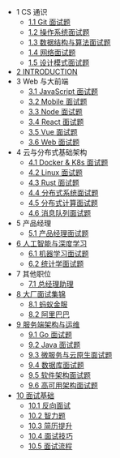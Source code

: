   - 1 CS 通识
    - [1.1 Git 面试题](/CS%20通识/Git%20面试题.md)
    - [1.2 操作系统面试题](/CS%20通识/操作系统面试题.md)
    - [1.3 数据结构与算法面试题](/CS%20通识/数据结构与算法面试题.md)
    - [1.4 网络面试题](/CS%20通识/网络面试题.md)
    - [1.5 设计模式面试题](/CS%20通识/设计模式面试题.md)
  - [2 INTRODUCTION](/INTRODUCTION.md)
  - 3 Web 与大前端
    - [3.1 JavaScript 面试题](/Web%20与大前端/JavaScript%20面试题.md)
    - [3.2 Mobile 面试题](/Web%20与大前端/Mobile%20面试题.md)
    - [3.3 Node 面试题](/Web%20与大前端/Node%20面试题.md)
    - [3.4 React 面试题](/Web%20与大前端/React%20面试题.md)
    - [3.5 Vue 面试题](/Web%20与大前端/Vue%20面试题.md)
    - [3.6 Web 面试题](/Web%20与大前端/Web%20面试题.md)
  - 4 云与分布式基础架构
    - [4.1 Docker & K8s 面试题](/云与分布式基础架构/Docker%20&%20K8s%20面试题.md)
    - [4.2 Linux 面试题](/云与分布式基础架构/Linux%20面试题.md)
    - [4.3 Rust 面试题](/云与分布式基础架构/Rust%20面试题.md)
    - [4.4 分布式系统面试题](/云与分布式基础架构/分布式系统面试题.md)
    - [4.5 分布式计算面试题](/云与分布式基础架构/分布式计算面试题.md)
    - [4.6 消息队列面试题](/云与分布式基础架构/消息队列面试题.md)
  - 5 产品经理
    - [5.1 产品经理面试题](/产品经理/产品经理面试题.md)
  - [6 人工智能与深度学习](/人工智能与深度学习/README.md)
    - [6.1 机器学习面试题](/人工智能与深度学习/机器学习面试题.md)
    - [6.2 统计学面试题](/人工智能与深度学习/统计学面试题.md)
  - 7 其他职位
    - [7.1 总经理助理](/其他职位/总经理助理.md)
  - [8 大厂面试集锦](/大厂面试集锦/README.md)
    - [8.1 蚂蚁金服](/大厂面试集锦/蚂蚁金服.md)
    - [8.2 阿里巴巴](/大厂面试集锦/阿里巴巴.md)
  - [9 服务端架构与运维](/服务端架构与运维/README.md)
    - [9.1 Go 面试题](/服务端架构与运维/Go%20面试题.md)
    - [9.2 Java 面试题](/服务端架构与运维/Java%20面试题.md)
    - [9.3 微服务与云原生面试题](/服务端架构与运维/微服务与云原生面试题.md)
    - [9.4 数据库面试题](/服务端架构与运维/数据库面试题.md)
    - [9.5 软件架构面试题](/服务端架构与运维/软件架构面试题.md)
    - [9.6 高可用架构面试题](/服务端架构与运维/高可用架构面试题.md)
  - [10 面试基础](/面试基础/README.md)
    - [10.1 反向面试](/面试基础/反向面试.md)
    - [10.2 智力题](/面试基础/智力题.md)
    - [10.3 简历提升](/面试基础/简历提升.md)
    - [10.4 面试技巧](/面试基础/面试技巧.md)
    - [10.5 面试流程](/面试基础/面试流程.md)